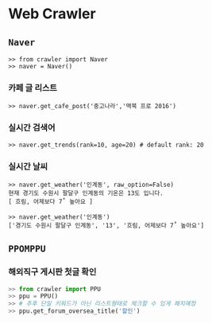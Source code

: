# Web Crawler

## `Naver`

```python3
>> from crawler import Naver
>> naver = Naver()
```

### 카페 글 리스트

```python3
>> naver.get_cafe_post('중고나라','맥북 프로 2016')
```

### 실시간 검색어

```python3
>> naver.get_trends(rank=10, age=20) # default rank: 20
```

### 실시간 날씨

```python3
>> naver.get_weather('인계동', raw_option=False)
현재 경기도 수원시 팔달구 인계동의 기온은 13도 입니다. 
[ 흐림, 어제보다 7˚ 높아요 ]

>> naver.get_weather('인계동')
['경기도 수원시 팔달구 인계동', '13', '흐림, 어제보다 7˚ 높아요']
```


## `PPOMPPU`

### 해외직구 게시판 첫글 확인

```python
>> from crawler import PPU
>> ppu = PPU()
>> # 추후 단일 키워드가 아닌 리스트형태로 체크할 수 있게 패치예정
>> ppu.get_forum_oversea_title('할인')
```
